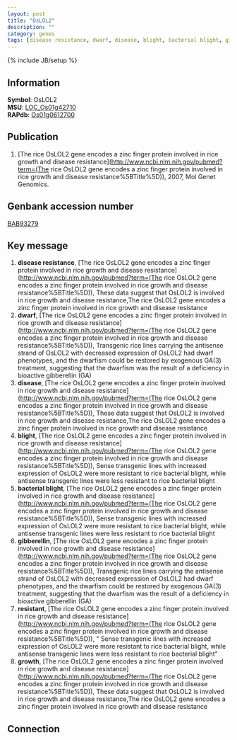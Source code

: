 ```yaml
---
layout: post
title: "OsLOL2"
description: ""
category: genes
tags: [disease resistance, dwarf, disease, blight, bacterial blight, gibberellin, resistant, growth]
---
```

{% include JB/setup %}

## Information
__Symbol__: OsLOL2  
__MSU__: [LOC_Os01g42710](http://rice.plantbiology.msu.edu/cgi-bin/ORF_infopage.cgi?orf=LOC_Os01g42710)  
__RAPdb__: [Os01g0612700](http://rapdb.dna.affrc.go.jp/viewer/gbrowse_details/irgsp1?name=Os01g0612700)  

## Publication
1. [The rice OsLOL2 gene encodes a zinc finger protein involved in rice growth and disease resistance](http://www.ncbi.nlm.nih.gov/pubmed?term=(The rice OsLOL2 gene encodes a zinc finger protein involved in rice growth and disease resistance%5BTitle%5D)), 2007, Mol Genet Genomics.

## Genbank accession number
[BAB93279](http://www.ncbi.nlm.nih.gov/nuccore/BAB93279)

## Key message
1. __disease resistance__, [The rice OsLOL2 gene encodes a zinc finger protein involved in rice growth and disease resistance](http://www.ncbi.nlm.nih.gov/pubmed?term=(The rice OsLOL2 gene encodes a zinc finger protein involved in rice growth and disease resistance%5BTitle%5D)),  These data suggest that OsLOL2 is involved in rice growth and disease resistance,The rice OsLOL2 gene encodes a zinc finger protein involved in rice growth and disease resistance
2. __dwarf__, [The rice OsLOL2 gene encodes a zinc finger protein involved in rice growth and disease resistance](http://www.ncbi.nlm.nih.gov/pubmed?term=(The rice OsLOL2 gene encodes a zinc finger protein involved in rice growth and disease resistance%5BTitle%5D)),  Transgenic rice lines carrying the antisense strand of OsLOL2 with decreased expression of OsLOL2 had dwarf phenotypes, and the dwarfism could be restored by exogenous GA(3) treatment, suggesting that the dwarfism was the result of a deficiency in bioactive gibberellin (GA)
3. __disease__, [The rice OsLOL2 gene encodes a zinc finger protein involved in rice growth and disease resistance](http://www.ncbi.nlm.nih.gov/pubmed?term=(The rice OsLOL2 gene encodes a zinc finger protein involved in rice growth and disease resistance%5BTitle%5D)),  These data suggest that OsLOL2 is involved in rice growth and disease resistance,The rice OsLOL2 gene encodes a zinc finger protein involved in rice growth and disease resistance
4. __blight__, [The rice OsLOL2 gene encodes a zinc finger protein involved in rice growth and disease resistance](http://www.ncbi.nlm.nih.gov/pubmed?term=(The rice OsLOL2 gene encodes a zinc finger protein involved in rice growth and disease resistance%5BTitle%5D)),  Sense transgenic lines with increased expression of OsLOL2 were more resistant to rice bacterial blight, while antisense transgenic lines were less resistant to rice bacterial blight
5. __bacterial blight__, [The rice OsLOL2 gene encodes a zinc finger protein involved in rice growth and disease resistance](http://www.ncbi.nlm.nih.gov/pubmed?term=(The rice OsLOL2 gene encodes a zinc finger protein involved in rice growth and disease resistance%5BTitle%5D)),  Sense transgenic lines with increased expression of OsLOL2 were more resistant to rice bacterial blight, while antisense transgenic lines were less resistant to rice bacterial blight
6. __gibberellin__, [The rice OsLOL2 gene encodes a zinc finger protein involved in rice growth and disease resistance](http://www.ncbi.nlm.nih.gov/pubmed?term=(The rice OsLOL2 gene encodes a zinc finger protein involved in rice growth and disease resistance%5BTitle%5D)),  Transgenic rice lines carrying the antisense strand of OsLOL2 with decreased expression of OsLOL2 had dwarf phenotypes, and the dwarfism could be restored by exogenous GA(3) treatment, suggesting that the dwarfism was the result of a deficiency in bioactive gibberellin (GA)
7. __resistant__, [The rice OsLOL2 gene encodes a zinc finger protein involved in rice growth and disease resistance](http://www.ncbi.nlm.nih.gov/pubmed?term=(The rice OsLOL2 gene encodes a zinc finger protein involved in rice growth and disease resistance%5BTitle%5D)), " Sense transgenic lines with increased expression of OsLOL2 were more resistant to rice bacterial blight, while antisense transgenic lines were less resistant to rice bacterial blight"
8. __growth__, [The rice OsLOL2 gene encodes a zinc finger protein involved in rice growth and disease resistance](http://www.ncbi.nlm.nih.gov/pubmed?term=(The rice OsLOL2 gene encodes a zinc finger protein involved in rice growth and disease resistance%5BTitle%5D)),  These data suggest that OsLOL2 is involved in rice growth and disease resistance,The rice OsLOL2 gene encodes a zinc finger protein involved in rice growth and disease resistance

## Connection


